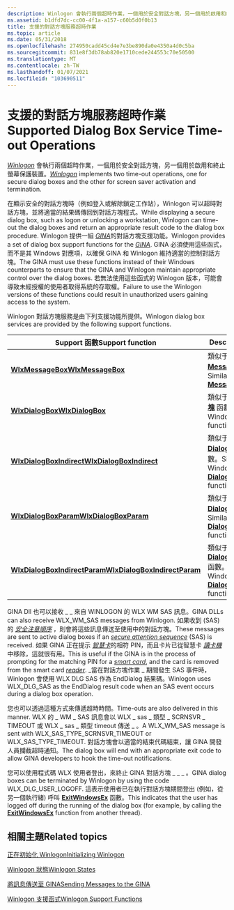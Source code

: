 ```yaml
---
description: Winlogon 會執行兩個超時作業，一個用於安全對話方塊，另一個用於啟用和終止螢幕保護裝置。
ms.assetid: b1dfd7dc-cc00-4f1a-a157-c60b5d0f0b13
title: 支援的對話方塊服務超時作業
ms.topic: article
ms.date: 05/31/2018
ms.openlocfilehash: 274950cadd45cd4e7e3be890da0e4350a4d0c5ba
ms.sourcegitcommit: 831e8f3db78ab820e1710cede244553c70e50500
ms.translationtype: MT
ms.contentlocale: zh-TW
ms.lasthandoff: 01/07/2021
ms.locfileid: "103690511"
---
```

# <a name="supported-dialog-box-service-time-out-operations"></a><span data-ttu-id="e404c-103">支援的對話方塊服務超時作業</span><span class="sxs-lookup"><span data-stu-id="e404c-103">Supported Dialog Box Service Time-out Operations</span></span>

<span data-ttu-id="e404c-104">[*Winlogon*](../secgloss/w-gly.md) 會執行兩個超時作業，一個用於安全對話方塊，另一個用於啟用和終止螢幕保護裝置。</span><span class="sxs-lookup"><span data-stu-id="e404c-104">[*Winlogon*](../secgloss/w-gly.md) implements two time-out operations, one for secure dialog boxes and the other for screen saver activation and termination.</span></span>

<span data-ttu-id="e404c-105">在顯示安全的對話方塊時（例如登入或解除鎖定工作站），Winlogon 可以超時對話方塊，並將適當的結果碼傳回到對話方塊程式。</span><span class="sxs-lookup"><span data-stu-id="e404c-105">While displaying a secure dialog box, such as logon or unlocking a workstation, Winlogon can time-out the dialog boxes and return an appropriate result code to the dialog box procedure.</span></span> <span data-ttu-id="e404c-106">Winlogon 提供一組 [*GINA*](../secgloss/g-gly.md)的對話方塊支援功能。</span><span class="sxs-lookup"><span data-stu-id="e404c-106">Winlogon provides a set of dialog box support functions for the [*GINA*](../secgloss/g-gly.md).</span></span> <span data-ttu-id="e404c-107">GINA 必須使用這些函式，而不是其 Windows 對應項，以確保 GINA 和 Winlogon 維持適當的控制對話方塊。</span><span class="sxs-lookup"><span data-stu-id="e404c-107">The GINA must use these functions instead of their Windows counterparts to ensure that the GINA and Winlogon maintain appropriate control over the dialog boxes.</span></span> <span data-ttu-id="e404c-108">若無法使用這些函式的 Winlogon 版本，可能會導致未經授權的使用者取得系統的存取權。</span><span class="sxs-lookup"><span data-stu-id="e404c-108">Failure to use the Winlogon versions of these functions could result in unauthorized users gaining access to the system.</span></span>

<span data-ttu-id="e404c-109">Winlogon 對話方塊服務是由下列支援功能所提供。</span><span class="sxs-lookup"><span data-stu-id="e404c-109">Winlogon dialog box services are provided by the following support functions.</span></span>



| <span data-ttu-id="e404c-110">Support 函數</span><span class="sxs-lookup"><span data-stu-id="e404c-110">Support function</span></span>                                               | <span data-ttu-id="e404c-111">Description</span><span class="sxs-lookup"><span data-stu-id="e404c-111">Description</span></span>                                                                                      |
|----------------------------------------------------------------|--------------------------------------------------------------------------------------------------|
| [<span data-ttu-id="e404c-112">**WlxMessageBox**</span><span class="sxs-lookup"><span data-stu-id="e404c-112">**WlxMessageBox**</span></span>](/windows/win32/api/winwlx/nc-winwlx-pwlx_message_box)                         | <span data-ttu-id="e404c-113">類似于 Windows [**MessageBox**](/windows/win32/api/winuser/nf-winuser-messagebox) 函數。</span><span class="sxs-lookup"><span data-stu-id="e404c-113">Similar to the Windows [**MessageBox**](/windows/win32/api/winuser/nf-winuser-messagebox) function.</span></span>                         |
| [<span data-ttu-id="e404c-114">**WlxDialogBox**</span><span class="sxs-lookup"><span data-stu-id="e404c-114">**WlxDialogBox**</span></span>](/windows/win32/api/winwlx/nc-winwlx-pwlx_dialog_box)                           | <span data-ttu-id="e404c-115">類似于 Windows [**對話方塊**](/windows/win32/api/winuser/nf-winuser-dialogboxa) 函數。</span><span class="sxs-lookup"><span data-stu-id="e404c-115">Similar to the Windows [**DialogBox**](/windows/win32/api/winuser/nf-winuser-dialogboxa) function.</span></span>                           |
| [<span data-ttu-id="e404c-116">**WlxDialogBoxIndirect**</span><span class="sxs-lookup"><span data-stu-id="e404c-116">**WlxDialogBoxIndirect**</span></span>](/windows/win32/api/winwlx/nc-winwlx-pwlx_dialog_box_indirect)           | <span data-ttu-id="e404c-117">類似于 Windows [**DialogBoxIndirect**](/windows/win32/api/winuser/nf-winuser-dialogboxindirecta) 函數。</span><span class="sxs-lookup"><span data-stu-id="e404c-117">Similar to the Windows [**DialogBoxIndirect**](/windows/win32/api/winuser/nf-winuser-dialogboxindirecta) function.</span></span>           |
| [<span data-ttu-id="e404c-118">**WlxDialogBoxParam**</span><span class="sxs-lookup"><span data-stu-id="e404c-118">**WlxDialogBoxParam**</span></span>](/windows/win32/api/winwlx/nc-winwlx-pwlx_dialog_box_param)                 | <span data-ttu-id="e404c-119">類似于 Windows [**DialogBoxParam**](/windows/win32/api/winuser/nf-winuser-dialogboxparama) 函數。</span><span class="sxs-lookup"><span data-stu-id="e404c-119">Similar to the Windows [**DialogBoxParam**](/windows/win32/api/winuser/nf-winuser-dialogboxparama) function.</span></span>                 |
| [<span data-ttu-id="e404c-120">**WlxDialogBoxIndirectParam**</span><span class="sxs-lookup"><span data-stu-id="e404c-120">**WlxDialogBoxIndirectParam**</span></span>](/windows/win32/api/winwlx/nc-winwlx-pwlx_dialog_box_indirect_param) | <span data-ttu-id="e404c-121">類似于 Windows [**DialogBoxIndirectParam**](/windows/win32/api/winuser/nf-winuser-dialogboxindirectparama) 函數。</span><span class="sxs-lookup"><span data-stu-id="e404c-121">Similar to the Windows [**DialogBoxIndirectParam**](/windows/win32/api/winuser/nf-winuser-dialogboxindirectparama) function.</span></span> |



 

<span data-ttu-id="e404c-122">GINA Dll 也可以接收 \_ \_ 來自 WINLOGON 的 WLX WM SAS 訊息。</span><span class="sxs-lookup"><span data-stu-id="e404c-122">GINA DLLs can also receive WLX\_WM\_SAS messages from Winlogon.</span></span> <span data-ttu-id="e404c-123">如果收到 (SAS) 的 [*安全注意順序*](../secgloss/s-gly.md) ，則會將這些訊息傳送至使用中的對話方塊。</span><span class="sxs-lookup"><span data-stu-id="e404c-123">These messages are sent to active dialog boxes if an [*secure attention sequence*](../secgloss/s-gly.md) (SAS) is received.</span></span> <span data-ttu-id="e404c-124">如果 GINA 正在提示 [*智慧卡*](../secgloss/s-gly.md)的相符 PIN，而且卡片已從智慧卡 [*讀卡機*](../secgloss/r-gly.md)中移除，這就很有用。</span><span class="sxs-lookup"><span data-stu-id="e404c-124">This is useful if the GINA is in the process of prompting for the matching PIN for a [*smart card*](../secgloss/s-gly.md), and the card is removed from the smart card [*reader*](../secgloss/r-gly.md).</span></span> <span data-ttu-id="e404c-125">\_當在對話方塊作業 \_ 期間發生 SAS 事件時，Winlogon 會使用 WLX DLG SAS 作為 EndDialog 結果碼。</span><span class="sxs-lookup"><span data-stu-id="e404c-125">Winlogon uses WLX\_DLG\_SAS as the EndDialog result code when an SAS event occurs during a dialog box operation.</span></span>

<span data-ttu-id="e404c-126">您也可以透過這種方式來傳遞超時時間。</span><span class="sxs-lookup"><span data-stu-id="e404c-126">Time-outs are also delivered in this manner.</span></span> <span data-ttu-id="e404c-127">WLX 的 \_ WM \_ SAS 訊息會以 WLX \_ sas \_ 類型 \_ SCRNSVR \_ TIMEOUT 或 WLX \_ sas \_ 類型 timeout 傳送 \_ 。</span><span class="sxs-lookup"><span data-stu-id="e404c-127">A WLX\_WM\_SAS message is sent with WLX\_SAS\_TYPE\_SCRNSVR\_TIMEOUT or WLX\_SAS\_TYPE\_TIMEOUT.</span></span> <span data-ttu-id="e404c-128">對話方塊會以適當的結束代碼結束，讓 GINA 開發人員攔截超時通知。</span><span class="sxs-lookup"><span data-stu-id="e404c-128">The dialog box will end with an appropriate exit code to allow GINA developers to hook the time-out notifications.</span></span>

<span data-ttu-id="e404c-129">您可以使用程式碼 WLX 使用者登出，來終止 GINA 對話方塊 \_ \_ \_ 。</span><span class="sxs-lookup"><span data-stu-id="e404c-129">GINA dialog boxes can be terminated by Winlogon by using the code WLX\_DLG\_USER\_LOGOFF.</span></span> <span data-ttu-id="e404c-130">這表示使用者已在執行對話方塊期間登出 (例如，從另一個執行緒) 呼叫 [**ExitWindowsEx**](/windows/win32/api/winuser/nf-winuser-exitwindowsex) 函數。</span><span class="sxs-lookup"><span data-stu-id="e404c-130">This indicates that the user has logged off during the running of the dialog box (for example, by calling the [**ExitWindowsEx**](/windows/win32/api/winuser/nf-winuser-exitwindowsex) function from another thread).</span></span>

## <a name="related-topics"></a><span data-ttu-id="e404c-131">相關主題</span><span class="sxs-lookup"><span data-stu-id="e404c-131">Related topics</span></span>

<dl> <dt>

[<span data-ttu-id="e404c-132">正在初始化 Winlogon</span><span class="sxs-lookup"><span data-stu-id="e404c-132">Initializing Winlogon</span></span>](initializing-winlogon.md)
</dt> <dt>

[<span data-ttu-id="e404c-133">Winlogon 狀態</span><span class="sxs-lookup"><span data-stu-id="e404c-133">Winlogon States</span></span>](winlogon-states.md)
</dt> <dt>

[<span data-ttu-id="e404c-134">將訊息傳送至 GINA</span><span class="sxs-lookup"><span data-stu-id="e404c-134">Sending Messages to the GINA</span></span>](sending-messages-to-the-gina.md)
</dt> <dt>

[<span data-ttu-id="e404c-135">Winlogon 支援函式</span><span class="sxs-lookup"><span data-stu-id="e404c-135">Winlogon Support Functions</span></span>](authentication-functions.md)
</dt> </dl>

 

 
